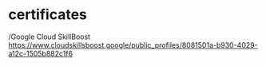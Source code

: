 # certificates
/Google Cloud SkillBoost https://www.cloudskillsboost.google/public_profiles/8081501a-b930-4029-a12c-1505b882c1f6
